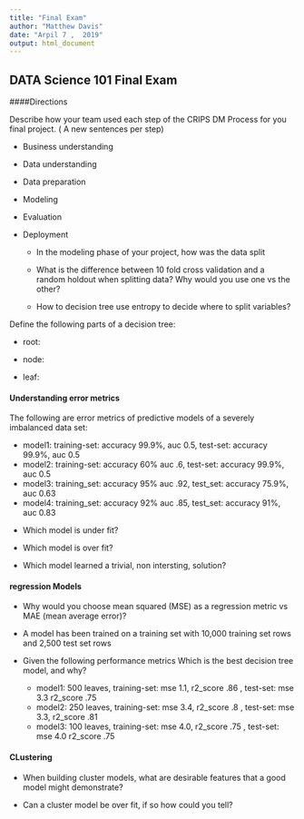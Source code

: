 ```yaml
---
title: "Final Exam"
author: "Matthew Davis"
date: "Arpil 7 ,  2019"
output: html_document
---
```


## DATA Science 101 Final Exam
####Directions

Describe how your team used each step of the CRIPS DM Process for you final project.  ( A new sentences per step)


+ Business understanding



+ Data understanding



+ Data preparation



+ Modeling



+ Evaluation



+ Deployment



  + In the modeling phase of your project, how was the data split 


  + What is the difference between 10 fold cross validation and a random holdout when splitting data? Why would you use one vs the other?




  + How to decision tree use entropy to decide where to split variables?




Define the following parts of a decision tree: 

+ root:


+ node: 


+ leaf: 

#### Understanding error metrics
The following are error metrics of predictive models of a severely imbalanced data set:

+ model1: training-set: accuracy 99.9%, auc 0.5, test-set: accuracy 99.9%, auc 0.5
+ model2: training-set: accuracy 60% auc .6, test-set: accuracy 99.9%, auc 0.5
+ model3: training_set: accuracy 95% auc .92, test_set: accuracy 75.9%, auc 0.63
+ model4: training_set: accuracy 92% auc .85, test_set: accuracy 91%, auc 0.83


 * Which model is under fit?

 * Which model is over fit?

 * Which model learned a trivial, non intersting, solution?


#### regression Models

+ Why would you choose mean squared (MSE) as a regression metric vs MAE (mean average error)?

+ A model has been trained on a training set with 10,000 training set rows and 2,500 test set rows

+ Given the following performance metrics Which is the best decision tree model, and why?

  * model1: 500 leaves, training-set: mse 1.1, r2_score .86 , test-set: mse 3.3 r2_score .75
  * model2: 250 leaves, training-set: mse 3.4, r2_score .8 , test-set: mse 3.3, r2_score .81
  * model3: 100 leaves, training-set: mse 4.0, r2_score .75 , test-set: mse 4.0 r2_score .75


#### CLustering
+ When building cluster models, what are desirable features that a good model might demonstrate?  


+ Can a cluster model be over fit, if so how could you tell?









